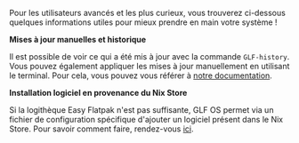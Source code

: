 Pour les utilisateurs avancés et les plus curieux, vous trouverez ci-dessous quelques informations utiles pour mieux prendre en main votre système !

**Mises à jour manuelles et historique**

Il est possible de voir ce qui a été mis à jour avec la commande `GLF-history`. Vous pouvez également appliquer les mises à jour manuellement en utilisant le terminal. Pour cela, vous pouvez vous référer à [notre documentation](https://gaming-linux-fr.github.io/GLF-OS/pages/documentation/aboutUpdate.html).

**Installation logiciel en provenance du Nix Store**

Si la logithèque Easy Flatpak n'est pas suffisante, GLF OS permet via un fichier de configuration spécifique d'ajouter un logiciel présent dans le Nix Store. Pour savoir comment faire, rendez-vous [ici](https://gaming-linux-fr.github.io/GLF-OS/pages/documentation/customConfiguration.html).
